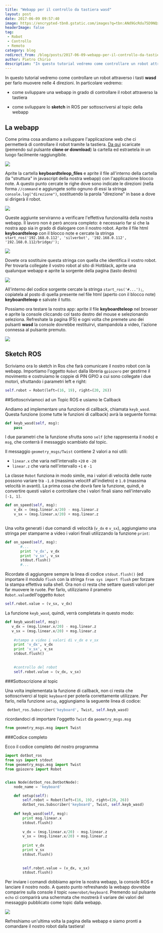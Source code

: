 ```yaml
---
title: "Webapp per il controllo da tastiera wasd"
layout: post
date: 2017-06-09 09:57:40
image: https://encrypted-tbn0.gstatic.com/images?q=tbn:ANd9GcRdu75D9NQxLgTcN9Iv2UkHenAJrbK2aQjovA37vbijPucqILYhBDVr5SC2
headerImage: false
tag: 
 - Robot
 - Controllo
 - Remoto
category: blog
redirect_from: /blog/posts/2017-06-09-webapp-per-il-controllo-da-tastiera-wasd
author: Pietro Chirio
description: "In questo tutorial vedremo come controllare un robot attraverso i tasti **wasd** per farlo muovere nelle 4 direzioni."
---
```


In questo tutorial vedremo come controllare un robot attraverso i tasti **wasd** per farlo muovere nelle 4 direzioni. In particolare vedremo:

- come sviluppare una webapp in grado di controllare il robot attraverso la tastiera

- come sviluppare lo **sketch** in ROS per sottoscriversi al topic della webapp

La webapp
-----
Come prima cosa andiamo a sviluppare l'applicazione web che ci permetterà di controllare il robot tramite la tastiera.  [Da qui](https://github.com/sgabello1/WebApp) scaricate (pemendo sul pulsante **clone or download**) la cartella ed estraetela in un luogo facilmente raggiungibile. 

![](https://user-images.githubusercontent.com/29255795/26967384-5320d1c2-4cfe-11e7-8e7f-1ca7de8dcf1b.png)

Aprite la cartella **keyboardteleop_files** e aprite il file all'interno della cartella (la "struttura" in javascript della nostra webapp) con l'applicazione blocco note. A questo punto cercate le righe dove sono indicate le direzioni (nella forma `//command` e aggiungete sotto ognuno di essi la stringa `console.log("direzione")`, sostituendo la parola "direzione" in base a dove si dirigerà il robot.

![](https://user-images.githubusercontent.com/29255795/26967302-ff0a2fde-4cfd-11e7-8a97-693cca91596a.png)

Queste aggiunte serviranno a verificare l'effettiva funzionalità della nostra webapp. Il lavoro non è però ancora completo: è necessario far sì che la nostra app sia in grado di dialogare con il nostro robot. Aprite il file html **keyboardteleop** con il blocco note e cercate la stringa `start_ros('192.168.0.112', 'silverbot', '192.168.0.112', '192.168.0.112/bridge/');`

![](https://user-images.githubusercontent.com/29255795/26968358-0a5e8afc-4d02-11e7-983e-038aeaf409b3.png)

Dovete ora sostituire questa stringa con quella che identifica il vostro robot. Per trovarla collegate il vostro robot al sito di Hotblack, aprite una qualunque webapp e aprite la sorgente della pagina (tasto destro)

![](https://user-images.githubusercontent.com/29255795/26968706-438104f8-4d03-11e7-97f7-96e6deb0a765.png)

All'interno del codice sorgente cercate la stringa `start_ros('#...');`, copiatela al posto di quella presente nel file html (aperto con il blocco note) **keyboardteleop** e salvate il tutto.

Possiamo ora testare la nostra app: aprite il file **keyboardteleop** nel browser e aprite la console cliccando col tasto destro del mouse e selezionando seleziona. Refreshate la pagina (F5) e ogni volta che premete uno dei pulsanti **wasd** la console dovrebbe restituirvi, stampandola a video, l'azione connessa al pulsante premuto.

![](https://user-images.githubusercontent.com/29255795/26967298-fc17bf12-4cfd-11e7-824d-a1f437043c57.png)

Sketch ROS
---------

Scriviamo ora lo sketch in Ros che farà comunicare il nostro robot con la webapp.  Importiamo l'oggetto `Robot` dalla libreria `gpiozero` per gestirne il movimento e costruiamo le coppie di PIN GPIO a cui sono collegate i due motori, sfruttando i parametri left e right:
```python
self.robot = Robot(left=(16, 19), right=(20, 26))
```
##Sottoscriviamoci ad un Topic ROS e usiamo le Callback
 
 Andiamo ad implementare una funzione di callback, chiamata `keyb_wasd`. Questa funzione (come tutte le funzioni di callback) avrà la seguente forma:
 
```python
def keyb_wasd(self, msg):
    pass
```
 
I due parametri che la funzione sfrutta sono `self` (che rappresenta il nodo) e `msg`, che conterrà il messaggio scambiato dal topic.
 
Il messaggio `geometry_msgs/Twist` contiene 2 valori a noi utili:

 - `linear.x` che varia nell'intervallo `+20` e `-20`
 -  `linear.z` che varia nell'intervallo `+1` e `-1`
 
La classe `Robot` funziona in modo simile, ma i valori di velocità delle ruote possono variare tra `-1.0` (massima velocit‡ all'indietro) e `1.0` (massima velocità in avanti). La prima cosa che dovrà fare la funzione, quindi, è convertire questi valori e controllare che i valori finali siano nell'intervallo `[-1, 1]`.
 
```python
def on_speed(self, msg):
    v_dx = (msg.linear.x/20) - msg.linear.z
    v_sx = (msg.linear.x/20) + msg.linear.z
   
```
 
Una volta generati i due comandi di velocità (`v_dx` e `v_sx`), aggiungiamo una stringa per stamparne a video i valori finali utilizzando la funzione `print`:
 
```python
def on_speed(self, msg):
       #...
       print 'v_dx', v_dx
       print 'v_sx', v_sx
       stdout.flush()
       #...
```
 
Ricordate di aggiungere sempre la linea di codice `stdout.flush()` (ed importare il modulo `flush` con la stringa `from sys import flush` per forzare la stampa effettiva sulla shell.
Ora non ci resta che settare questi valori per far muovere le ruote. Per farlo, utilizziamo il prametro `Robot.value`dell'oggetto `Robot`
 
```python
self.robot.value = (v_sx, v_dx)
```

 
La funzione `keyb_wasd`, quindi, verrà completata in questo modo:
 
```python
def keyb_wasd(self, msg):
   v_dx = (msg.linear.x/20) - msg.linear.z
   v_sx = (msg.linear.x/20) + msg.linear.z
    
    #stampo a video i valori di v_dx e v_sx
    print 'v_dx', v_dx
    print 'v_sx', v_sx
    stdout.flush()
 
    
    #controllo del robot  
    self.robot.value = (v_dx, v_sx)
```
 
 
###Sottoscrizione al topic
 
Una volta implementata la funzione di callback, non ci resta che sottoscriverci al topic `keyboard` per poterla correttamente utilizzare. Per farlo, nella funzione `setup`, aggiungiamo la seguente linea di codice:
 
```python
 dotbot_ros.Subscriber('keyboard', Twist, self.keyb_wasd)
```
 
ricordandoci di importare l'oggetto `Twist` da `geometry_msgs.msg`
```python
from geometry_msgs.msg import Twist
```
 
###Codice completo
 
Ecco il codice completo del nostro programma
 
```python
import dotbot_ros
from sys import stdout
from geometry_msgs.msg import Twist
from gpiozero import Robot


class Node(dotbot_ros.DotbotNode):
    node_name = 'keyboard'

    def setup(self):  
        self.robot = Robot(left=(16, 19), right=(20, 26))
        dotbot_ros.Subscriber('keyboard', Twist, self.keyb_wasd)
        
    def keyb_wasd(self, msg):
        print msg.linear.x
        stdout.flush()
        
        v_dx = (msg.linear.x/20) - msg.linear.z
        v_sx = (msg.linear.x/20) + msg.linear.z
        
        print v_dx
        print v_sx
        stdout.flush()
            
            
        self.robot.value = (v_dx, v_sx)
        stdout.flush()
```
 
Per inviare i comandi dobbiamo aprire la nostra webapp, la console ROS e lanciare il nostro nodo. A questo punto refreshando la webapp dovrebbe comparire sulla console il topic  `nomerobot/keyboard`. Premendo sul pulsante `echo` ci comparirà una schermata che mostrerà il variare dei valori del messaggio pubblicato come topic dalla webapp. 

![](https://user-images.githubusercontent.com/29255795/26968915-1d9efcee-4d04-11e7-9b28-75660dccf4f5.png)

Refreshiamo un'ultima volta la pagina della webapp e siamo pronti a comandare il nostro robot dalla tastiera!


 
